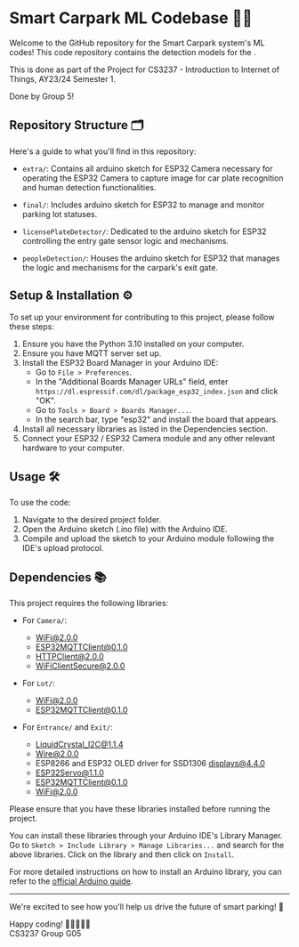 # Smart Carpark ML Codebase 🚗💡

Welcome to the GitHub repository for the Smart Carpark system's ML codes! This code repository contains the detection models for the .

This is done as part of the Project for CS3237 - Introduction to Internet of Things, AY23/24 Semester 1.

Done by Group 5!

## Repository Structure 🗂️

Here's a guide to what you'll find in this repository:

- `extra/`: Contains all arduino sketch for ESP32 Camera necessary for operating the ESP32 Camera to capture image for car plate recognition and human detection functionalities.

- `final/`: Includes arduino sketch for ESP32 to manage and monitor parking lot statuses.

- `licensePlateDetector/`: Dedicated to the arduino sketch for ESP32 controlling the entry gate sensor logic and mechanisms.

- `peopleDetection/`: Houses the arduino sketch for ESP32 that manages the logic and mechanisms for the carpark's exit gate.

## Setup & Installation ⚙️

To set up your environment for contributing to this project, please follow these steps:

1. Ensure you have the Python 3.10 installed on your computer.
2. Ensure you have MQTT server set up.
3. Install the ESP32 Board Manager in your Arduino IDE:
   - Go to `File > Preferences`.
   - In the "Additional Boards Manager URLs" field, enter `https://dl.espressif.com/dl/package_esp32_index.json` and click "OK".
   - Go to `Tools > Board > Boards Manager...`.
   - In the search bar, type "esp32" and install the board that appears.
4. Install all necessary libraries as listed in the Dependencies section.
5. Connect your ESP32 / ESP32 Camera module and any other relevant hardware to your computer.

## Usage 🛠️

To use the code:

1. Navigate to the desired project folder.
2. Open the Arduino sketch (.ino file) with the Arduino IDE.
3. Compile and upload the sketch to your Arduino module following the IDE's upload protocol.

## Dependencies 📚

This project requires the following libraries:

- For `Camera/`:
  - WiFi@2.0.0
  - ESP32MQTTClient@0.1.0
  - HTTPClient@2.0.0
  - WiFiClientSecure@2.0.0

- For `Lot/`:
  - WiFi@2.0.0
  - ESP32MQTTClient@0.1.0

- For `Entrance/` and `Exit/`:
  - LiquidCrystal_I2C@1.1.4
  - Wire@2.0.0
  - ESP8266 and ESP32 OLED driver for SSD1306 displays@4.4.0
  - ESP32Servo@1.1.0
  - ESP32MQTTClient@0.1.0
  - WiFi@2.0.0

Please ensure that you have these libraries installed before running the project.

You can install these libraries through your Arduino IDE's Library Manager. Go to `Sketch > Include Library > Manage Libraries...` and search for the above libraries. Click on the library and then click on `Install`.

For more detailed instructions on how to install an Arduino library, you can refer to the [official Arduino guide](https://www.arduino.cc/en/guide/libraries).


---
We're excited to see how you'll help us drive the future of smart parking! 🌟

Happy coding! 🚀👩‍💻👨‍💻\
CS3237 Group G05